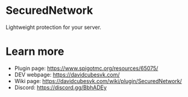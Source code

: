 # SecuredNetwork
Lightweight protection for your server.
# Learn more
- Plugin page: https://www.spigotmc.org/resources/65075/
- DEV webpage: https://davidcubesvk.com/
- Wiki page: https://davidcubesvk.com/wiki/plugin/SecuredNetwork/
- Discord: https://discord.gg/BbhADEy
